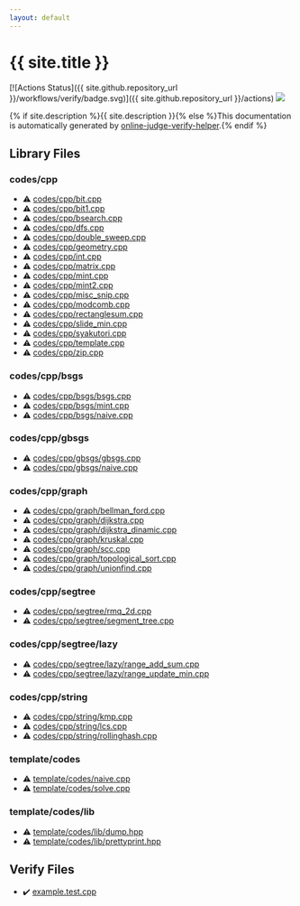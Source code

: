 ```yaml
---
layout: default
---
```


<!-- mathjax config similar to math.stackexchange -->
<script type="text/javascript" async
  src="https://cdnjs.cloudflare.com/ajax/libs/mathjax/2.7.5/MathJax.js?config=TeX-MML-AM_CHTML">
</script>
<script type="text/x-mathjax-config">
  MathJax.Hub.Config({
    TeX: { equationNumbers: { autoNumber: "AMS" }},
    tex2jax: {
      inlineMath: [ ['$','$'] ],
      processEscapes: true
    },
    "HTML-CSS": { matchFontHeight: false },
    displayAlign: "left",
    displayIndent: "2em"
  });
</script>

<script type="text/javascript" src="https://cdnjs.cloudflare.com/ajax/libs/jquery/3.4.1/jquery.min.js"></script>
<script src="https://cdn.jsdelivr.net/npm/jquery-balloon-js@1.1.2/jquery.balloon.min.js" integrity="sha256-ZEYs9VrgAeNuPvs15E39OsyOJaIkXEEt10fzxJ20+2I=" crossorigin="anonymous"></script>
<script type="text/javascript" src="assets/js/copy-button.js"></script>
<link rel="stylesheet" href="assets/css/copy-button.css" />


# {{ site.title }}

[![Actions Status]({{ site.github.repository_url }}/workflows/verify/badge.svg)]({{ site.github.repository_url }}/actions)
<a href="{{ site.github.repository_url }}"><img src="https://img.shields.io/github/last-commit/{{ site.github.owner_name }}/{{ site.github.repository_name }}" /></a>

{% if site.description %}{{ site.description }}{% else %}This documentation is automatically generated by <a href="https://github.com/kmyk/online-judge-verify-helper">online-judge-verify-helper</a>.{% endif %}

## Library Files

<div id="7c19064045d3d46a80d9dc742b659ff9"></div>

### codes/cpp

* :warning: <a href="library/codes/cpp/bit.cpp.html">codes/cpp/bit.cpp</a>
* :warning: <a href="library/codes/cpp/bit1.cpp.html">codes/cpp/bit1.cpp</a>
* :warning: <a href="library/codes/cpp/bsearch.cpp.html">codes/cpp/bsearch.cpp</a>
* :warning: <a href="library/codes/cpp/dfs.cpp.html">codes/cpp/dfs.cpp</a>
* :warning: <a href="library/codes/cpp/double_sweep.cpp.html">codes/cpp/double_sweep.cpp</a>
* :warning: <a href="library/codes/cpp/geometry.cpp.html">codes/cpp/geometry.cpp</a>
* :warning: <a href="library/codes/cpp/int.cpp.html">codes/cpp/int.cpp</a>
* :warning: <a href="library/codes/cpp/matrix.cpp.html">codes/cpp/matrix.cpp</a>
* :warning: <a href="library/codes/cpp/mint.cpp.html">codes/cpp/mint.cpp</a>
* :warning: <a href="library/codes/cpp/mint2.cpp.html">codes/cpp/mint2.cpp</a>
* :warning: <a href="library/codes/cpp/misc_snip.cpp.html">codes/cpp/misc_snip.cpp</a>
* :warning: <a href="library/codes/cpp/modcomb.cpp.html">codes/cpp/modcomb.cpp</a>
* :warning: <a href="library/codes/cpp/rectanglesum.cpp.html">codes/cpp/rectanglesum.cpp</a>
* :warning: <a href="library/codes/cpp/slide_min.cpp.html">codes/cpp/slide_min.cpp</a>
* :warning: <a href="library/codes/cpp/syakutori.cpp.html">codes/cpp/syakutori.cpp</a>
* :warning: <a href="library/codes/cpp/template.cpp.html">codes/cpp/template.cpp</a>
* :warning: <a href="library/codes/cpp/zip.cpp.html">codes/cpp/zip.cpp</a>


<div id="2919ca346b08b61c9d5887ac26b78604"></div>

### codes/cpp/bsgs

* :warning: <a href="library/codes/cpp/bsgs/bsgs.cpp.html">codes/cpp/bsgs/bsgs.cpp</a>
* :warning: <a href="library/codes/cpp/bsgs/mint.cpp.html">codes/cpp/bsgs/mint.cpp</a>
* :warning: <a href="library/codes/cpp/bsgs/naive.cpp.html">codes/cpp/bsgs/naive.cpp</a>


<div id="8f21e9984bde415b2d8510df1b278b64"></div>

### codes/cpp/gbsgs

* :warning: <a href="library/codes/cpp/gbsgs/gbsgs.cpp.html">codes/cpp/gbsgs/gbsgs.cpp</a>
* :warning: <a href="library/codes/cpp/gbsgs/naive.cpp.html">codes/cpp/gbsgs/naive.cpp</a>


<div id="3ec2d728d77befc78f832b5911706770"></div>

### codes/cpp/graph

* :warning: <a href="library/codes/cpp/graph/bellman_ford.cpp.html">codes/cpp/graph/bellman_ford.cpp</a>
* :warning: <a href="library/codes/cpp/graph/dijkstra.cpp.html">codes/cpp/graph/dijkstra.cpp</a>
* :warning: <a href="library/codes/cpp/graph/dijkstra_dinamic.cpp.html">codes/cpp/graph/dijkstra_dinamic.cpp</a>
* :warning: <a href="library/codes/cpp/graph/kruskal.cpp.html">codes/cpp/graph/kruskal.cpp</a>
* :warning: <a href="library/codes/cpp/graph/scc.cpp.html">codes/cpp/graph/scc.cpp</a>
* :warning: <a href="library/codes/cpp/graph/topological_sort.cpp.html">codes/cpp/graph/topological_sort.cpp</a>
* :warning: <a href="library/codes/cpp/graph/unionfind.cpp.html">codes/cpp/graph/unionfind.cpp</a>


<div id="be3aa2b43feda595aa89da363e1e6700"></div>

### codes/cpp/segtree

* :warning: <a href="library/codes/cpp/segtree/rmq_2d.cpp.html">codes/cpp/segtree/rmq_2d.cpp</a>
* :warning: <a href="library/codes/cpp/segtree/segment_tree.cpp.html">codes/cpp/segtree/segment_tree.cpp</a>


<div id="fd7327930a755f2af79454333bd36f77"></div>

### codes/cpp/segtree/lazy

* :warning: <a href="library/codes/cpp/segtree/lazy/range_add_sum.cpp.html">codes/cpp/segtree/lazy/range_add_sum.cpp</a>
* :warning: <a href="library/codes/cpp/segtree/lazy/range_update_min.cpp.html">codes/cpp/segtree/lazy/range_update_min.cpp</a>


<div id="f42fe2b40278a2240b94f3b23e9cd7ad"></div>

### codes/cpp/string

* :warning: <a href="library/codes/cpp/string/kmp.cpp.html">codes/cpp/string/kmp.cpp</a>
* :warning: <a href="library/codes/cpp/string/lcs.cpp.html">codes/cpp/string/lcs.cpp</a>
* :warning: <a href="library/codes/cpp/string/rollinghash.cpp.html">codes/cpp/string/rollinghash.cpp</a>


<div id="cec240864475a2bf018f158bcf464795"></div>

### template/codes

* :warning: <a href="library/template/codes/naive.cpp.html">template/codes/naive.cpp</a>
* :warning: <a href="library/template/codes/solve.cpp.html">template/codes/solve.cpp</a>


<div id="28696bc3f2ce84c48e7d93f9b7692649"></div>

### template/codes/lib

* :warning: <a href="library/template/codes/lib/dump.hpp.html">template/codes/lib/dump.hpp</a>
* :warning: <a href="library/template/codes/lib/prettyprint.hpp.html">template/codes/lib/prettyprint.hpp</a>


## Verify Files

* :heavy_check_mark: <a href="verify/example.test.cpp.html">example.test.cpp</a>


